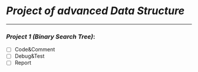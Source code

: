 # *Project of advanced Data Structure*
---
### *Project 1 (Binary Search Tree)*:
  - [ ] Code&Comment
  - [ ] Debug&Test
  - [ ] Report
